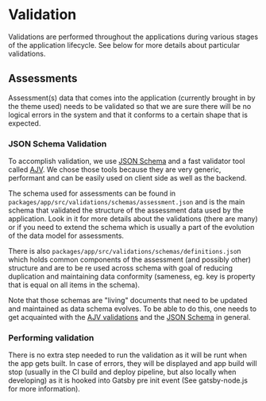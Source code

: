 # Validation

Validations are performed throughout the applications during various stages of the application lifecycle. See below for more details about particular validations.

## Assessments
Assessment(s) data that comes into the application (currently brought in by the theme used) needs to be validated so that we are sure there will be no logical errors in the system and that it conforms to a certain shape that is expected.

### JSON Schema Validation
To accomplish validation, we use [JSON Schema](https://json-schema.org/) and a fast validator tool called [AJV](https://github.com/epoberezkin/ajv). We chose those tools because they are very generic, performant and can be easily used on client side as well as the backend.

The schema used for assessments can be found in `packages/app/src/validations/schemas/assessment.json` and is the main schema that validated the structure of the assessment data used by the application. Look in it for more details about the validations (there are many) or if you need to extend the schema which is usually a part of the evolution of the data model for assessments.

There is also `packages/app/src/validations/schemas/definitions.jso`n which holds common components of the assessment (and possibly other) structure and are to be re used across schema with goal of reducing duplication and maintaining data conformity (sameness, eg. key is property that is equal on all items in the schema).

Note that those schemas are "living" documents that need to be updated and maintained as data schema evolves. 
To be able to do this, one needs to get acquainted with the [AJV validations](https://ajv.js.org/) and the [JSON Schema](http://json-schema.org/learn/) in general.

### Performing validation
There is no extra step needed to run the validation as it will be runt when the app gets built. In case of errors, they will be displayed and app build will stop (usually in the CI build and deploy pipeline, but also locally when developing) as it is hooked into Gatsby pre init event (See gatsby-node.js for more information).
